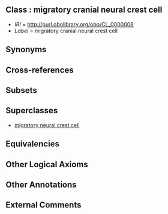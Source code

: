 
## Class : migratory cranial neural crest cell

 * *IRI* = http://purl.obolibrary.org/obo/CL_0000008
 * *Label* = migratory cranial neural crest cell

## Synonyms


## Cross-references


## Subsets


## Superclasses

 * [migratory neural crest cell](../../CL/33/CL_0000333.md)

## Equivalencies


## Other Logical Axioms


## Other Annotations


## External Comments

